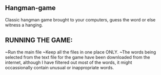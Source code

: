 ## Hangman-game
Classic hangman game brought to your computers, guess the word or else witness a hanging.

## RUNNING THE GAME:
~Run the main file
~Keep all the files in one place ONLY.
~The words being selected from the text file for the game have been downloaded from the internet, although I have filtered out most of the words, it might occassionally contain unusual or inappropriate words.

